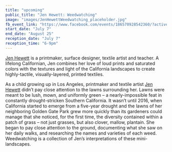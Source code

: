 ```yaml
---
title: "upcoming"
public_title: "Jen Hewett: Weedwatching"
image: "images/JenHewettWeedwatching_placeholder.jpg"
fb_event_link: "https://www.facebook.com/events/186570928542360/?active_tab=about"
start_date: "July 7"
end_date: "August 25"
reception_date: "July 7"
reception_time: "6-9pm"
---
```

[Jen Hewett](http://jenhewett.com/) is a printmaker, surface designer, textile artist and teacher. A lifelong Californian, Jen combines her love of loud prints and saturated colors with the textures and light of the California landscapes to create highly-tactile, visually-layered, printed textiles.

As a child growing up in Los Angeles, printmaker and textile artist [Jen Hewett](https://www.instagram.com/jenhewett) didn’t pay close attention to the lawns surrounding her. Lawns were meant to be lush, mown, and uniformly green – a nearly-impossible feat in constantly drought-stricken Southern California. It wasn’t until 2016, when California started to emerge from a five-year drought and the lawns of her neighboring Golden Gate Park grew more quickly than its gardeners could manage that she noticed, for the first time, the diversity contained within a patch of grass – not just grasses, but also clover, mallow, plantain. She began to pay close attention to the ground, documenting what she saw on her daily walks, and researching the names and varieties of each weed. Weedwatching is a collection of Jen’s interpretations of these mini-landscapes.




